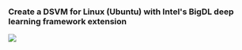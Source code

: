 ### Create a DSVM for Linux (Ubuntu) with Intel's BigDL deep learning framework extension

<a href="https://portal.azure.com/#create/Microsoft.Template/uri/https%3A%2F%2Fraw.githubusercontent.com%2FAzure%2FDataScienceVM%2Fmaster%2FExtensions%2FBigDL%2Fazuredeploy.json" target="_blank">
    <img src="http://azuredeploy.net/deploybutton.png"/>
</a>
